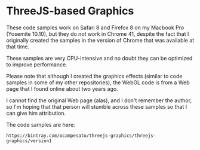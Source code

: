 # ThreeJS-based Graphics
These code samples work on Safari 8 and Firefox 8 on my Macbook Pro (Yosemite 10.10), but they do _not_ work in Chrome 41, despite the fact that I originally created the samples in the version of Chrome that was available at that time.

These samples are very CPU-intensive and no doubt they can be optimized to improve performance.

Please note that although I created the graphics effects (similar to code samples in some of my other repositories), the WebGL code is from a Web page that I found online about two years ago.  

I cannot find the original Web page (alas), and I don't remember the author, so I'm hoping that that person will stumble across these samples so that I can give him attribution.

The code samples are here:
```
https://bintray.com/ocampesato/threejs-graphics/threejs-graphics/version1
```
